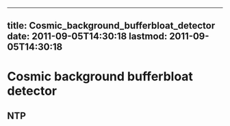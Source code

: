 
---
title: Cosmic_background_bufferbloat_detector
date: 2011-09-05T14:30:18
lastmod: 2011-09-05T14:30:18
---
Cosmic background bufferbloat detector
======================================

NTP
---
